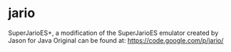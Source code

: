 # jario
SuperJarioES+, a modification of the SuperJarioES emulator created by Jason for Java
Original can be found at: https://code.google.com/p/jario/
